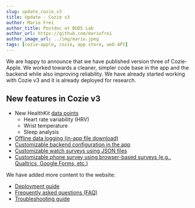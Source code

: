 ```yaml
---
slug: update_cozie_v3
title: Update - Cozie v3
author: Mario Frei
author_title: Postdoc at BUDS Lab
author_url: https://github.com/mariofrei
author_image_url: ../img/mario.jpeg
tags: [cozie-apple, cozie, app store, web API]
---
```


We are happy to announce that we have published version three of Cozie-Apple. We worked towards a cleaner, simpler code base in the app and the backend while also improving reliability. We have already started working with Cozie v3 and it is already deployed for research.

## New features in Cozie v3  
* New HealthKit [data points](/docs/download_data/data_overview)
  * Heart rate variability (HRV)
  * Wrist temperature
  * Sleep analysis
* [Offline data logging (in-app file download)](/docs/download_data/data_download_offline)
* [Customizable backend configuration in the app](/docs/customize_cozie_app/customize_cozie)
* [Customizable watch surveys using JSON files](/docs/surveys/custom_watch_survey)
* [Customizable phone survey using browser-based surveys (e.g., Qualtrics, Google Forms, etc.)](/docs/surveys/custom_watch_survey)


We have added more content to the website:
* [Deployment guide](/docs/deployment/deployment)
* [Frequently asked questions (FAQ)](/docs/faq)
* [Troubleshooting guide](/docs/troubleshooting)


